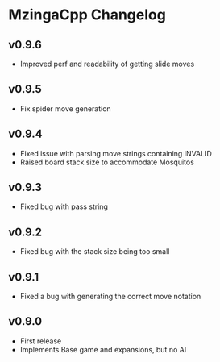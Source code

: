 # MzingaCpp Changelog #

## v0.9.6 ##

* Improved perf and readability of getting slide moves

## v0.9.5 ##

* Fix spider move generation

## v0.9.4 ##

* Fixed issue with parsing move strings containing INVALID
* Raised board stack size to accommodate Mosquitos

## v0.9.3 ##

* Fixed bug with pass string

## v0.9.2 ##

* Fixed bug with the stack size being too small

## v0.9.1 ##

* Fixed a bug with generating the correct move notation

## v0.9.0 ##

* First release
* Implements Base game and expansions, but no AI
